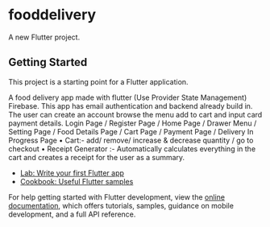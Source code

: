 # fooddelivery

A new Flutter project.

## Getting Started

This project is a starting point for a Flutter application.

A food delivery app made with flutter (Use Provider State Management) Firebase. This app has email authentication and backend already build in. The user can create an account browse the menu add to cart and input card payment details.
Login Page / Register Page / Home Page / Drawer Menu / Setting Page / Food Details Page / Cart Page /
 Payment Page / Delivery In Progress Page
 • Cart:- add/ remove/ increase & decrease quantity / go to checkout
 • Receipt Generator :- Automatically calculates everything in the cart and creates a receipt for the user as a
 summary.

- [Lab: Write your first Flutter app](https://docs.flutter.dev/get-started/codelab)
- [Cookbook: Useful Flutter samples](https://docs.flutter.dev/cookbook)

For help getting started with Flutter development, view the
[online documentation](https://docs.flutter.dev/), which offers tutorials,
samples, guidance on mobile development, and a full API reference.
